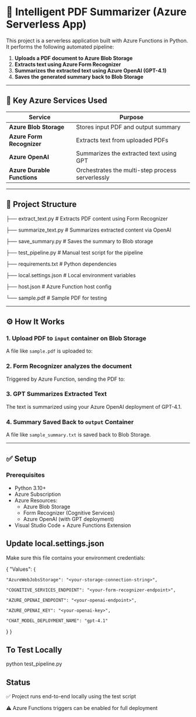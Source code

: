# 📄 Intelligent PDF Summarizer (Azure Serverless App)

This project is a serverless application built with Azure Functions in Python. It performs the following automated pipeline:

1. **Uploads a PDF document to Azure Blob Storage**
2. **Extracts text using Azure Form Recognizer**
3. **Summarizes the extracted text using Azure OpenAI (GPT-4.1)**
4. **Saves the generated summary back to Blob Storage**

---

## 🧠 Key Azure Services Used

| Service | Purpose |
|--------|---------|
| **Azure Blob Storage** | Stores input PDF and output summary |
| **Azure Form Recognizer** | Extracts text from uploaded PDFs |
| **Azure OpenAI** | Summarizes the extracted text using GPT |
| **Azure Durable Functions** | Orchestrates the multi-step process serverlessly |

---

## 📂 Project Structure

├── extract_text.py # Extracts PDF content using Form Recognizer

├── summarize_text.py # Summarizes extracted content via OpenAI

├── save_summary.py # Saves the summary to Blob storage

├── test_pipeline.py # Manual test script for the pipeline

├── requirements.txt # Python dependencies

├── local.settings.json # Local environment variables

├── host.json # Azure Function host config

└── sample.pdf # Sample PDF for testing


---

## ⚙️ How It Works

### 1. Upload PDF to `input` container on Blob Storage
A file like `sample.pdf` is uploaded to:


### 2. Form Recognizer analyzes the document
Triggered by Azure Function, sending the PDF to:


### 3. GPT Summarizes Extracted Text
The text is summarized using your Azure OpenAI deployment of GPT-4.1.

### 4. Summary Saved Back to `output` Container
A file like `sample_summary.txt` is saved back to Blob Storage.

---

## ✅ Setup

### Prerequisites
- Python 3.10+
- Azure Subscription
- Azure Resources:
  - Azure Blob Storage
  - Form Recognizer (Cognitive Services)
  - Azure OpenAI (with GPT deployment)
- Visual Studio Code + Azure Functions Extension

## Update local.settings.json

Make sure this file contains your environment credentials:


{
"Values": {

    "AzureWebJobsStorage": "<your-storage-connection-string>",
    
    "COGNITIVE_SERVICES_ENDPOINT": "<your-form-recognizer-endpoint>",
    
    "AZURE_OPENAI_ENDPOINT": "<your-openai-endpoint>",
    
    "AZURE_OPENAI_KEY": "<your-openai-key>",
    
    "CHAT_MODEL_DEPLOYMENT_NAME": "gpt-4.1"
    
  }
}

## To Test Locally

python test_pipeline.py

## Status

✅ Project runs end-to-end locally using the test script

⚠️ Azure Functions triggers can be enabled for full deployment
